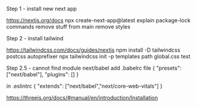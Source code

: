
Step 1 - install new next app

https://nextjs.org/docs
npx create-next-app@latest
explain package-lock commands
remove stuff from main
remove styles

Step 2 - install tailwind

https://tailwindcss.com/docs/guides/nextjs
npm install -D tailwindcss postcss autoprefixer
npx tailwindcss init -p
templates path
global.css
test

Step 2.5 - cannot find module next/babel
add .babelrc file
{
  "presets": ["next/babel"],
  "plugins": []
}

in .eslintrc
{
  "extends": ["next/babel","next/core-web-vitals"]
}

https://threejs.org/docs/#manual/en/introduction/Installation
